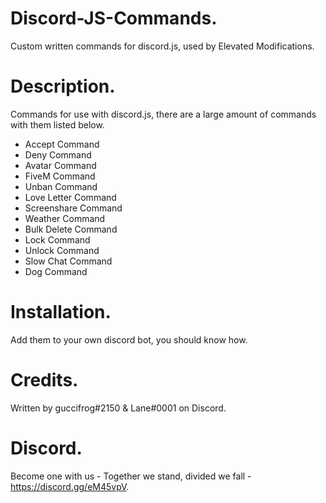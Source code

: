 # Discord-JS-Commands.
Custom written commands for discord.js, used by Elevated Modifications.

# Description.
Commands for use with discord.js, there are a large amount of commands with them listed below.
- Accept Command
- Deny Command
- Avatar Command
- FiveM Command
- Unban Command
- Love Letter Command
- Screenshare Command
- Weather Command
- Bulk Delete Command
- Lock Command
- Unlock Command
- Slow Chat Command
- Dog Command

# Installation.
Add them to your own discord bot, you should know how.

# Credits.
Written by guccifrog#2150 & Lane#0001 on Discord.

# Discord.
Become one with us - Together we stand, divided we fall - https://discord.gg/eM45vpV.
